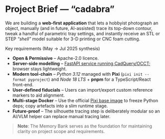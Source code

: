 # Project Brief — “cadabra”

We are building a **web-first application** that lets a hobbyist photograph an object,
manually (and in future, AI-assisted) trace its top-down contour, tweak a handful of
parametric tray settings, and instantly receive an STL or STEP *“shell”* model suitable
for 3-D printing or CNC foam cutting.

Key requirements (May → Jul 2025 synthesis)

* **Open & Permissive** – Apache-2.0 licence.
* **Server-side modelling** – [FastAPI service running CadQuery/OCCT](./techContext.md); browser stays
  lightweight.
* **Modern tool-chain** –
  *Python 3.12* managed with **Pixi** (`pixi init --format pyproject`) and
  *Node 18 LTS* + **pnpm** for a TypeScript/React front-end.
* **User-defined fiducials** – Users can import/export custom reference
  markers to aid alignment.
* **Multi-stage Docker** – Use the official [Pixi base image](./techContext.md) to freeze Python
  deps; copy artefacts into a slim runtime stage.
* **Future-proof** – The silhouette tracing step is deliberately modular so an
  AI/VLM helper can replace manual tracing later.

> **Note**: The Memory Bank serves as the foundation for maintaining clarity on project scope and requirements.
